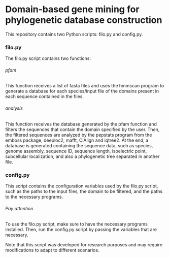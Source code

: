 # Domain-based gene mining for phylogenetic database construction

This repository contains two Python scripts: filo.py and config.py.

### filo.py
The filo.py script contains two functions:

###### pfam
This function receives a list of fasta files and uses the hmmscan program to generate a database for each species/input file of the domains present in each sequence contained in the files.

###### analysis
This function receives the database generated by the pfam function and filters the sequences that contain the domain specified by the user. Then, the filtered sequences are analyzed by the pepstats program from the emboss package, deeploc2, mafft, CiAlign and iqtree2. At the end, a database is generated containing the sequence data, such as species, genome assembly, sequence ID, sequence length, isoelectric point, subcellular localization, and also a phylogenetic tree separated in another file.

### config.py
This script contains the configuration variables used by the filo.py script, such as the paths to the input files, the domain to be filtered, and the paths to the necessary programs.

###### Pay attention

To use the filo.py script, make sure to have the necessary programs installed. Then, run the config.py script by passing the variables that are necessary.

Note that this script was developed for research purposes and may require modifications to adapt to different scenarios.
